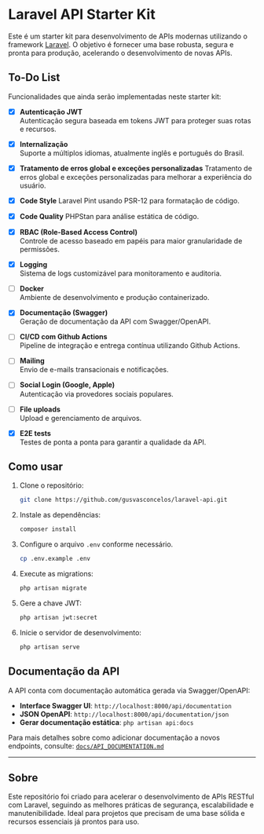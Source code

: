 # Laravel API Starter Kit

Este é um starter kit para desenvolvimento de APIs modernas utilizando o framework [Laravel](https://laravel.com/). O objetivo é fornecer uma base robusta, segura e pronta para produção, acelerando o desenvolvimento de novas APIs.

## To-Do List

Funcionalidades que ainda serão implementadas neste starter kit:

- [x] **Autenticação JWT**  
  Autenticação segura baseada em tokens JWT para proteger suas rotas e recursos.

- [x] **Internalização**  
  Suporte a múltiplos idiomas, atualmente inglês e português do Brasil.

- [x] **Tratamento de erros global e exceções personalizadas**
  Tratamento de erros global e exceções personalizadas para melhorar a experiência do usuário.

- [x] **Code Style**
  Laravel Pint usando PSR-12 para formatação de código.

- [x] **Code Quality**
  PHPStan para análise estática de código.

- [x] **RBAC (Role-Based Access Control)**  
  Controle de acesso baseado em papéis para maior granularidade de permissões.

- [x] **Logging**  
  Sistema de logs customizável para monitoramento e auditoria.

- [ ] **Docker**  
  Ambiente de desenvolvimento e produção containerizado.

- [x] **Documentação (Swagger)**  
  Geração de documentação da API com Swagger/OpenAPI.

- [ ] **CI/CD com Github Actions**  
  Pipeline de integração e entrega contínua utilizando Github Actions.

- [ ] **Mailing**  
  Envio de e-mails transacionais e notificações.

- [ ] **Social Login (Google, Apple)**  
  Autenticação via provedores sociais populares.

- [ ] **File uploads**  
  Upload e gerenciamento de arquivos.

- [x] **E2E tests**  
  Testes de ponta a ponta para garantir a qualidade da API.

## Como usar

1. Clone o repositório:
   ```bash
   git clone https://github.com/gusvasconcelos/laravel-api.git
   ```
2. Instale as dependências:
   ```bash
   composer install
   ```
3. Configure o arquivo `.env` conforme necessário.
   ```bash
   cp .env.example .env
   ```
4. Execute as migrations:
   ```bash
   php artisan migrate
   ```
5. Gere a chave JWT:
   ```bash
   php artisan jwt:secret
   ```
6. Inicie o servidor de desenvolvimento:
   ```bash
   php artisan serve
   ```

## Documentação da API

A API conta com documentação automática gerada via Swagger/OpenAPI:

- **Interface Swagger UI**: `http://localhost:8000/api/documentation`
- **JSON OpenAPI**: `http://localhost:8000/api/documentation/json`
- **Gerar documentação estática**: `php artisan api:docs`

Para mais detalhes sobre como adicionar documentação a novos endpoints, consulte: [`docs/API_DOCUMENTATION.md`](docs/API_DOCUMENTATION.md)

---

## Sobre

Este repositório foi criado para acelerar o desenvolvimento de APIs RESTful com Laravel, seguindo as melhores práticas de segurança, escalabilidade e manutenibilidade. Ideal para projetos que precisam de uma base sólida e recursos essenciais já prontos para uso.
